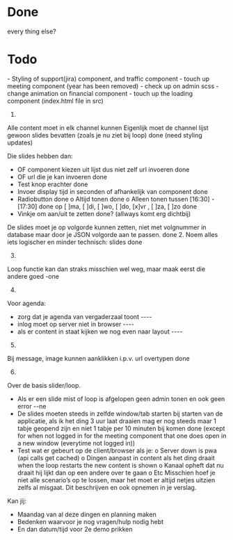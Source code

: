 <h1>Done</h1>
 every thing else?
<h1>Todo</h1>
 - Styling of support(jira) component, and traffic component
 - touch up meeting component (year has been removed)
 - check up on admin scss
 - change animation on financial component
 - touch up the loading component (index.html file in src)



 1.
Alle content moet in elk channel kunnen
Eigenlijk moet de channel lijst gewoon slides bevatten (zoals je nu ziet bij loop)                                          done (need styling updates)

Die slides hebben dan:
-	OF component kiezen uit lijst dus niet zelf url invoeren                                                                done
-	OF url die je kan invoeren                                                                                              done
-	Test knop erachter                                                                                                      done
-	Invoer display tijd in seconden of afhankelijk van component                                                            done
-	Radiobutton                                                                                                             done
o	Altijd tonen                                                                                                            done
o	Alleen tonen tussen [16:30]  - [17:30]                                                                                  done
op [ ]ma, [ ]di, [ ]wo, [ ]do, [x]vr , [ ]za, [ ]zo                                                                         done
-	Vinkje om aan/uit te zetten                                                                                             done? (allways komt erg dichtbij)

De slides moet je op volgorde kunnen zetten, niet met volgnummer in database maar door je JSON volgorde aan te passen.      done
2.
Noem alles iets logischer en minder technisch: slides                                                                       done

3.
Loop functie kan dan straks misschien wel weg, maar maak eerst die andere goed                                              -one

4.
Voor agenda:
-	zorg dat je agenda van vergaderzaal toont                                                                               ----
-	inlog moet op server niet in browser                                                                                    ----
-	als er content in staat kijken we nog even naar layout                                                                  ----

5.
Bij message, image kunnen aanklikken i.p.v. url overtypen                                                                   done

6.
Over de basis slider/loop.
-	Als er een slide mist of loop is afgelopen geen admin tonen en ook geen error                                           --ne
-	De slides moeten steeds in zelfde window/tab starten bij starten van de applicatie, als ik het ding 3 uur laat draaien
 mag er nog steeds maar 1 tabje geopend zijn en niet 1 tabje per 10 minuten bij komen                                       done (except for when not logged in for the meeting component that one does open in a new window (everytime not logged in))
-	Test wat er gebeurt op de client/browser als je:
o	Server down is                                                                                                          pwa (api calls get cached)
o	Dingen aanpast in content als het ding draait                                                                           when the loop restarts the new content is shown
o	Kanaal opheft dat nu draait                                                                                             hij lijkt dan op een andere over te gaan
o	Etc
Misschien hoef je niet alle scenario’s op te lossen, maar het moet er altijd netjes uitzien zelfs al misgaat. Dit beschrijven en ook opnemen in je verslag.

Kan jij:
-	Maandag van al deze dingen en planning maken
-	Bedenken waarvoor je nog vragen/hulp nodig hebt
-	En dan datum/tijd voor 2e demo prikken

